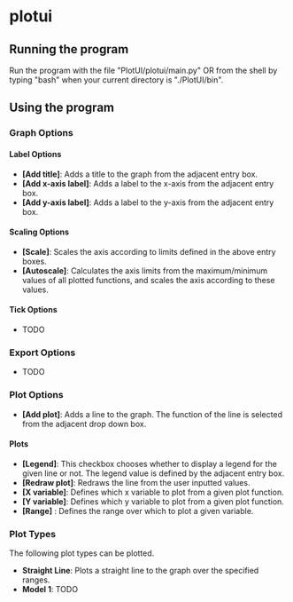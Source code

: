 # plotui
## Running the program
Run the program with the file "PlotUI/plotui/main.py" OR from the shell by typing "bash" when your current directory is "./PlotUI/bin".
## Using the program
### Graph Options
#### Label Options
- **[Add title]**: Adds a title to the graph from the adjacent entry box.
- **[Add x-axis label]**: Adds a label to the x-axis from the adjacent entry box.
- **[Add y-axis label]**: Adds a label to the y-axis from the adjacent entry box.
#### Scaling Options
- **[Scale]**: Scales the axis according to limits defined in the above entry boxes.
- **[Autoscale]**: Calculates the axis limits from the maximum/minimum values of all plotted functions, and scales the axis according to these values.
#### Tick Options
- TODO
### Export Options
- TODO
### Plot Options
- **[Add plot]**: Adds a line to the graph. The function of the line is selected from the adjacent drop down box.
#### Plots
- **[Legend]**: This checkbox chooses whether to display a legend for the given line or not. The legend value is defined by the adjacent entry box.
- **[Redraw plot]**: Redraws the line from the user inputted values.
- **[X variable]**: Defines which x variable to plot from a given plot function.
- **[Y variable]**: Defines which y variable to plot from a given plot function.
- **[Range]** : Defines the range over which to plot a given variable.
### Plot Types
The following plot types can be plotted.
- **Straight Line**: Plots a straight line to the graph over the specified ranges.
- **Model 1**: TODO
